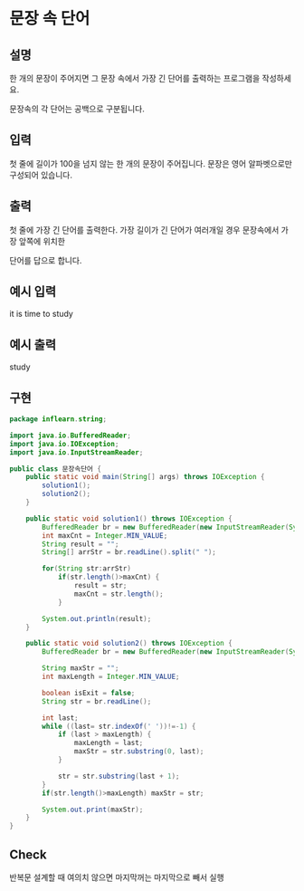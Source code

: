 # 문장 속 단어

## 설명

한 개의 문장이 주어지면 그 문장 속에서 가장 긴 단어를 출력하는 프로그램을 작성하세요.

문장속의 각 단어는 공백으로 구분됩니다.


## 입력

첫 줄에 길이가 100을 넘지 않는 한 개의 문장이 주어집니다. 문장은 영어 알파벳으로만 구성되어 있습니다.

## 출력

첫 줄에 가장 긴 단어를 출력한다. 가장 길이가 긴 단어가 여러개일 경우 문장속에서 가장 앞쪽에 위치한

단어를 답으로 합니다.


## 예시 입력 

it is time to study

## 예시 출력

study

## 구현

```JAVA
package inflearn.string;

import java.io.BufferedReader;
import java.io.IOException;
import java.io.InputStreamReader;

public class 문장속단어 {
    public static void main(String[] args) throws IOException {
        solution1();
        solution2();
    }

    public static void solution1() throws IOException {
        BufferedReader br = new BufferedReader(new InputStreamReader(System.in));
        int maxCnt = Integer.MIN_VALUE;
        String result = "";
        String[] arrStr = br.readLine().split(" ");

        for(String str:arrStr)
            if(str.length()>maxCnt) {
                result = str;
                maxCnt = str.length();
            }

        System.out.println(result);
    }

    public static void solution2() throws IOException {
        BufferedReader br = new BufferedReader(new InputStreamReader(System.in));

        String maxStr = "";
        int maxLength = Integer.MIN_VALUE;

        boolean isExit = false;
        String str = br.readLine();

        int last;
        while ((last= str.indexOf(' '))!=-1) {
            if (last > maxLength) {
                maxLength = last;
                maxStr = str.substring(0, last);
            }

            str = str.substring(last + 1);
        }
        if(str.length()>maxLength) maxStr = str;

        System.out.print(maxStr);
    }
}
```

## Check

반복문 설계할 때 여의치 않으면 마지막꺼는 마지막으로 빼서 실행
